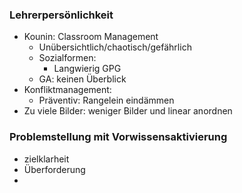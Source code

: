 ### Lehrerpersönlichkeit
- Kounin: Classroom Management
	- Unübersichtlich/chaotisch/gefährlich 
	- Sozialformen: 
		- Langwierig GPG
	- GA: keinen Überblick 
- Konfliktmanagement: 
	- Präventiv: Rangelein eindämmen 
- Zu viele Bilder: weniger Bilder und linear anordnen 

### Problemstellung mit Vorwissensaktivierung
- zielklarheit 
- Überforderung 
- 